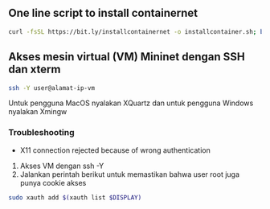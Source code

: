 ## One line script to install containernet

```bash
curl -fsSL https://bit.ly/installcontainernet -o installcontainer.sh; bash installcontainer.sh
```

## Akses mesin virtual (VM) Mininet dengan SSH dan xterm

```bash
ssh -Y user@alamat-ip-vm
```

Untuk pengguna MacOS nyalakan XQuartz dan untuk pengguna Windows nyalakan Xmingw

### Troubleshooting
- X11 connection rejected because of wrong authentication
1. Akses VM dengan ssh -Y
2. Jalankan perintah berikut untuk memastikan bahwa user root juga punya cookie akses
```bash
sudo xauth add $(xauth list $DISPLAY)
```

